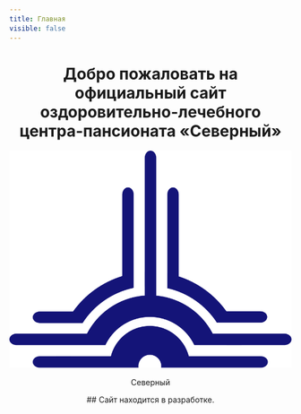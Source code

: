 ```yaml
---
title: Главная
visible: false
---
```


<div class="home-page" style="text-align: center" markdown="1">

# Добро пожаловать на официальный сайт оздоровительно-лечебного центра-пансионата «Северный»
<img class="logo" src="user/themes/north/images/logo.svg" alt="Логотип оздоровительно-лечебного центра-пансионата «Северный»">
<p class="title">Северный</p>
## Сайт находится в разработке.

</div>
